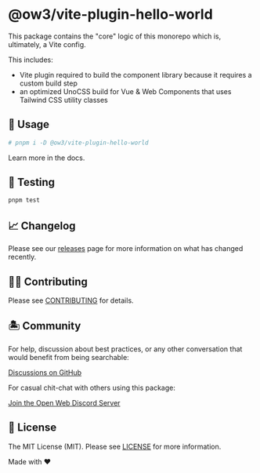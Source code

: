 # @ow3/vite-plugin-hello-world

This package contains the "core" logic of this monorepo which is, ultimately, a Vite config.

This includes:

- Vite plugin required to build the component library because it requires a custom build step
- an optimized UnoCSS build for Vue & Web Components that uses Tailwind CSS utility classes

## 🤖 Usage

```bash
# pnpm i -D @ow3/vite-plugin-hello-world
```

Learn more in the docs.

## 🧪 Testing

```bash
pnpm test
```

## 📈 Changelog

Please see our [releases](https://github.com/openwebstacks/vue-components-library-starter/releases) page for more information on what has changed recently.

## 💪🏼 Contributing

Please see [CONTRIBUTING](../../.github/CONTRIBUTING.md) for details.

## 🏝 Community

For help, discussion about best practices, or any other conversation that would benefit from being searchable:

[Discussions on GitHub](https://github.com/openweblabs/web-components-library-starter/discussions)

For casual chit-chat with others using this package:

[Join the Open Web Discord Server](https://discord.ow3.org)

## 📄 License

The MIT License (MIT). Please see [LICENSE](../../LICENSE.md) for more information.

Made with ❤️
